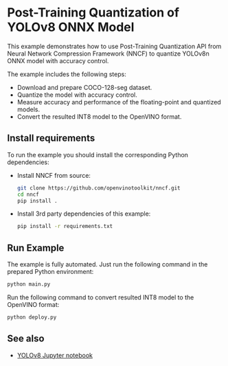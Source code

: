 # Post-Training Quantization of YOLOv8 ONNX Model

This example demonstrates how to use Post-Training Quantization API from Neural Network Compression Framework (NNCF) to quantize YOLOv8n ONNX model
with accuracy control.

The example includes the following steps:

- Download and prepare COCO-128-seg dataset.
- Quantize the model with accuracy control.
- Measure accuracy and performance of the floating-point and quantized models.
- Convert the resulted INT8 model to the OpenVINO format.

## Install requirements

To run the example you should install the corresponding Python dependencies:

- Install NNCF from source:

    ```bash
    git clone https://github.com/openvinotoolkit/nncf.git
    cd nncf
    pip install .
    ```

- Install 3rd party dependencies of this example:

    ```bash
    pip install -r requirements.txt
    ```

## Run Example

The example is fully automated. Just run the following command in the prepared Python environment:

```bash
python main.py
```

Run the following command to convert resulted INT8 model to the OpenVINO format:

```bash
python deploy.py
```

## See also

- [YOLOv8 Jupyter notebook](https://github.com/openvinotoolkit/openvino_notebooks/tree/latest/notebooks/yolov8-optimization)
